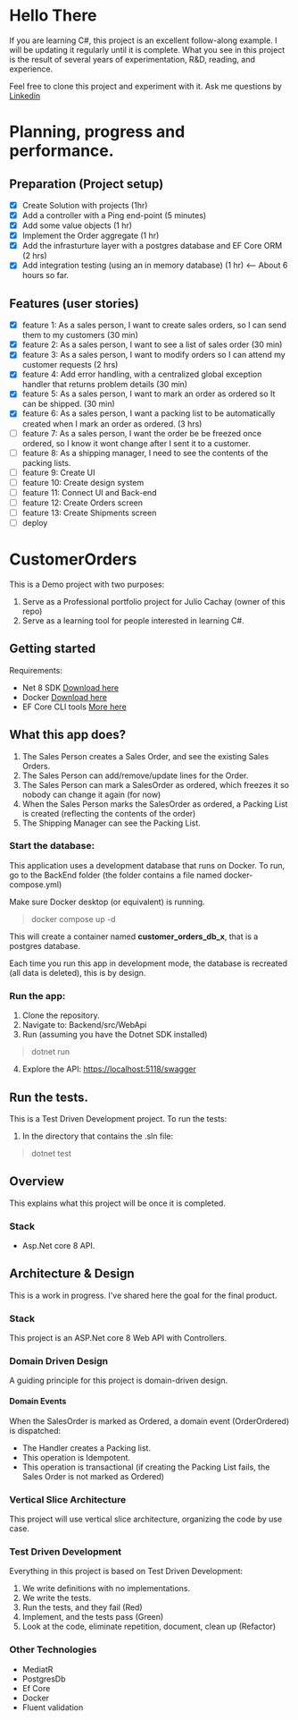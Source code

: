 # Hello There
If you are learning C#, this project is an excellent follow-along example. I will be updating it regularly until it is complete.
What you see in this project is the result of several years of experimentation, R&D, reading, and experience.

Feel free to clone this project and experiment with it. Ask me questions by [Linkedin](https://www.linkedin.com/in/julio-cachay-2a159226b/)

# Planning, progress and performance.

## Preparation (Project setup)
- [x] Create Solution with projects (1hr)
- [x] Add a controller with a Ping end-point (5 minutes)
- [x] Add some value objects (1 hr)
- [x] Implement the Order aggregate (1 hr)
- [x] Add the infrasturture layer with a postgres database and EF Core ORM (2 hrs)
- [x] Add integration testing (using an in memory database) (1 hr) <-- About 6 hours so far.

## Features (user stories)
- [x] feature 1: As a sales person, I want to create sales orders, so I can send them to my customers (30 min)
- [x] feature 2: As a sales person, I want to see a list of sales order (30 min)
- [x] feature 3: As a sales person, I want to modify orders so I can attend my customer requests (2 hrs)
- [x] feature 4: Add error handling, with a centralized global exception handler that returns problem details (30 min)
- [x] feature 5: As a sales person, I want to mark an order as ordered so It can be shipped. (30 min)
- [x] feature 6: As a sales person, I want a packing list to be automatically created when I mark an order as ordered. (3 hrs)
- [ ] feature 7: As a sales person, I want the order be be freezed once ordered, so I know it wont change after I sent it to a customer.
- [ ] feature 8: As a shipping manager, I need to see the contents of the packing lists.
- [ ] feature 9: Create UI
- [ ] feature 10: Create design system
- [ ] feature 11: Connect UI and Back-end
- [ ] feature 12: Create Orders screen
- [ ] feature 13: Create Shipments screen
- [ ] deploy   
  
# CustomerOrders

This is a Demo project with two purposes:
1. Serve as a Professional portfolio project for Julio Cachay (owner of this repo)
2. Serve as a learning tool for people interested in learning C#.

## Getting started

Requirements:
- Net 8 SDK [Download here](https://dotnet.microsoft.com/en-us/download/dotnet/8.0)
- Docker [Download here](https://www.docker.com/products/docker-desktop/)
- EF Core CLI tools [More here](https://learn.microsoft.com/en-us/ef/core/cli/dotnet)

## What this app does?
1. The Sales Person creates a Sales Order, and see the existing Sales Orders.
3. The Sales Person can add/remove/update lines for the Order.
4. The Sales Person can mark a SalesOrder as ordered, which freezes it so nobody can change it again (for now)
5. When the Sales Person marks the SalesOrder as ordered, a Packing List is created (reflecting the contents of the order)
6. The Shipping Manager can see the Packing List.
   
### Start the database:
This application uses a development database that runs on Docker. To run, go to the
BackEnd folder (the folder contains a file named docker-compose.yml)

Make sure Docker desktop (or equivalent) is running.

> docker compose up -d

This will create a container named **customer_orders_db_x**, that is
a postgres database.

Each time you run this app in development mode, the database is recreated (all data is deleted),
this is by design.

### Run the app:
1. Clone the repository.
2. Navigate to: Backend/src/WebApi
3. Run (assuming you have the Dotnet SDK installed)

> dotnet run

4. Explore the API: [https://localhost:5118/swagger](https://localhost:5118/swagger)

## Run the tests.
This is a Test Driven Development project. To run the tests:
1. In the directory that contains the .sln file:

> dotnet test

## Overview
This explains what this project will be once it is completed.

### Stack

- Asp.Net core 8 API.

## Architecture & Design
This is a work in progress. I've shared here the goal for the final product.

### Stack
This project is an ASP.Net core 8 Web API with Controllers.

### Domain Driven Design
A guiding principle for this project is domain-driven design.
#### Domain Events
When the SalesOrder is marked as Ordered, a domain event (OrderOrdered) is dispatched:
- The Handler creates a Packing list.
- This operation is Idempotent.
- This operation is transactional (if creating the Packing List fails, the Sales Order is not marked as Ordered)

### Vertical Slice Architecture
This project will use vertical slice architecture, organizing the code by use case.

### Test Driven Development
Everything in this project is based on Test Driven Development:
1. We write definitions with no implementations.
2. We write the tests.
3. Run the tests, and they fail (Red)
4. Implement, and the tests pass (Green)
5. Look at the code, eliminate repetition, document, clean up (Refactor)

### Other Technologies
- MediatR
- PostgresDb
- Ef Core
- Docker
- Fluent validation
